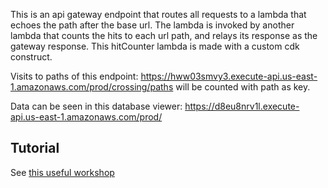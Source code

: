 
This is an api gateway endpoint that routes all requests to a lambda that echoes the path after the base url. The lambda is invoked by another lambda that counts the hits to each url path, and relays its response as the gateway response. This hitCounter lambda is made with a custom cdk construct.

Visits to paths of this endpoint: https://hww03smvy3.execute-api.us-east-1.amazonaws.com/prod/crossing/paths will be counted with path as key. 

Data can be seen in this database viewer: https://d8eu8nrv1l.execute-api.us-east-1.amazonaws.com/prod/


## Tutorial  
See [this useful workshop](https://cdkworkshop.com/20-typescript.html) 